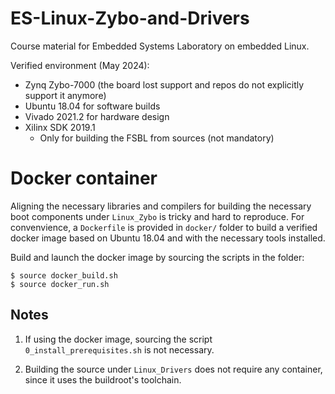 # ES-Linux-Zybo-and-Drivers
Course material for Embedded Systems Laboratory on embedded Linux.

Verified environment (May 2024):
* Zynq Zybo-7000 (the board lost support and repos do not explicitly support it anymore)
* Ubuntu 18.04 for software builds
* Vivado 2021.2 for hardware design
* Xilinx SDK 2019.1
    * Only for building the FSBL from sources (not mandatory)

# Docker container
Aligning the necessary libraries and compilers for building the necessary boot components under `Linux_Zybo` is tricky and hard to reproduce.
For convenvience, a `Dockerfile` is provided in `docker/` folder to build a verified docker image based on Ubuntu 18.04 and with the necessary tools installed.

Build and launch the docker image by sourcing the scripts in the folder:
```
$ source docker_build.sh
$ source docker_run.sh
```

## Notes
1. If using the docker image, sourcing the script `0_install_prerequisites.sh` is not necessary.

2. Building the source under `Linux_Drivers` does not require any container, since it uses the buildroot's toolchain.



